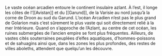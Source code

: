 Le vaste océan arcadien entoure le continent insulaire azlant. À l’est, il longe les côtes de
l’[[Avistan]] et du [[Garund]], de la Varisie au nord jusqu’à la corne de Droon au sud du Garund.
L’océan Arcadien n’est pas le plus grand de Golarion mais c’est sûrement le plus vaste qui soit directement relié à la mer Intérieure. Quand on s’approche de l’Azlant, au centre de cet océan, les ruines submergées de l’ancien empire se font plus fréquentes. Ailleurs, de vastes cités souterraines peuplées d’elfes aquatiques, d’hommes-poissons et de sahuagins ainsi que, dans les zones les plus profondes, des restes de villes aboleths, attendent que quelqu’un les découvre.